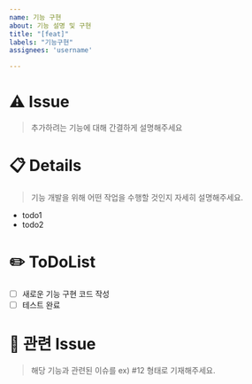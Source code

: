 ```yaml
---
name: 기능 구현
about: 기능 설명 및 구현
title: "[feat]"
labels: "기능구현"
assignees: 'username'

---
```


# ⚠️ Issue
> 추가하려는 기능에 대해 간결하게 설명해주세요

# 📋 Details
> 기능 개발을 위해 어떤 작업을 수행할 것인지 자세히 설명해주세요.
- todo1
- todo2

# ✏️ ToDoList
- [ ] 새로운 기능 구현 코드 작성
- [ ] 테스트 완료

# 🦉 관련 Issue
> 해당 기능과 관련된 이슈를 ex) #12 형태로 기재해주세요.